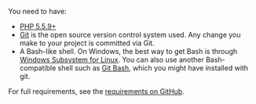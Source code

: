 You need to have:

* [PHP 5.5.9+](https://www.php.net/manual/en/install.php)
* [Git](https://docs.github.com/en/get-started/quickstart/set-up-git) is the open source version control system used. Any change you make to your project is committed via Git.
* A Bash-like shell.
  On Windows, the best way to get Bash is through [Windows Subsystem for Linux](https://msdn.microsoft.com/en-gb/commandline/wsl/about).
  You can also use another Bash-compatible shell such as [Git Bash](https://gitforwindows.org/),
  which you might have installed with git.

For full requirements, see the [requirements on GitHub](https://github.com/platformsh/platformsh-cli#user-content-requirements).